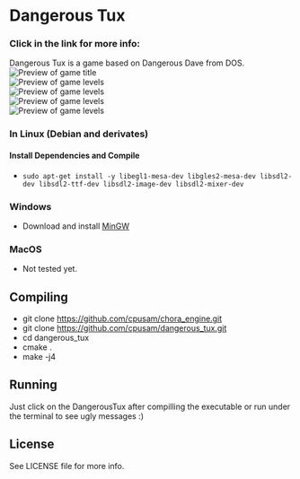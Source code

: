 # Dangerous Tux 
### Click in the link for more info:

Dangerous Tux is a game based on Dangerous Dave from DOS.  
![Preview of game title](https://s26.postimg.cc/5r7o4nrzd/image.jpg)  
![Preview of game levels](https://s26.postimg.cc/j84mnjx61/image.jpg)  
![Preview of game levels](https://s26.postimg.cc/z6dcdojo9/image.jpg)  
![Preview of game levels](https://s26.postimg.cc/63z2aupop/image.jpg)  
![Preview of game levels](https://s26.postimg.cc/apv6j73i1/image.jpg)  

### In Linux (Debian and derivates)
#### Install Dependencies and Compile
- `sudo apt-get install -y libegl1-mesa-dev libgles2-mesa-dev libsdl2-dev libsdl2-ttf-dev libsdl2-image-dev libsdl2-mixer-dev` 
### Windows
- Download and install [MinGW](https://sourceforge.net/projects/mingw/files/)
### MacOS
- Not tested yet.

## Compiling
- git clone https://github.com/cpusam/chora_engine.git
- git clone https://github.com/cpusam/dangerous_tux.git
- cd dangerous_tux 
- cmake .
- make -j4

## Running 
Just click on the DangerousTux after compilling the executable or run under the terminal to see ugly messages :)

## License
See LICENSE file for more info.
